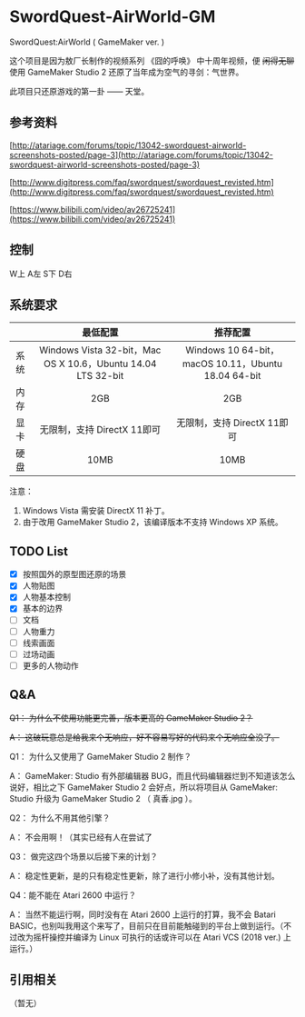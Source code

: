# SwordQuest-AirWorld-GM

SwordQuest:AirWorld ( GameMaker ver. )

这个项目是因为敖厂长制作的视频系列 《囧的呼唤》 中十周年视频，便 ~~闲得无聊~~ 使用 GameMaker Studio 2 还原了当年成为空气的寻剑：气世界。

此项目只还原游戏的第一卦 —— 天堂。

## 参考资料

[http://atariage.com/forums/topic/13042-swordquest-airworld-screenshots-posted/page-3](http://atariage.com/forums/topic/13042-swordquest-airworld-screenshots-posted/page-3)

[http://www.digitpress.com/faq/swordquest/swordquest_revisted.htm](http://www.digitpress.com/faq/swordquest/swordquest_revisted.htm)

[https://www.bilibili.com/video/av26725241](https://www.bilibili.com/video/av26725241)

## 控制

W上 A左 S下 D右

## 系统要求

|  | 最低配置 | 推荐配置 |
| :---: | :--: | :-----: |
| 系统 | Windows Vista 32-bit，Mac OS X 10.6，Ubuntu 14.04 LTS 32-bit |Windows 10 64-bit，macOS 10.11，Ubuntu 18.04 64-bit|
| 内存 | 2GB |2GB|
| 显卡 | 无限制，支持 DirectX 11即可 |无限制，支持 DirectX 11即可|
| 硬盘 | 10MB |10MB|

注意：

1. Windows Vista 需安装 DirectX 11 补丁。
2. 由于改用 GameMaker Studio 2，该编译版本不支持 Windows XP 系统。

## TODO List

- [x] 按照国外的原型图还原的场景
- [x] 人物贴图
- [x] 人物基本控制
- [x] 基本的边界
- [ ] 文档
- [ ] 人物重力
- [ ] 线索画面
- [ ] 过场动画
- [ ] 更多的人物动作

## Q&A

~~Q1： 为什么不使用功能更完善，版本更高的 GameMaker Studio 2？~~

~~A： 这破玩意总是给我来个无响应，好不容易写好的代码来个无响应全没了。~~

Q1： 为什么又使用了 GameMaker Studio 2 制作？

A： GameMaker: Studio 有外部编辑器 BUG，而且代码编辑器烂到不知道该怎么说好，相比之下 GameMaker Studio 2 会好点，所以将项目从 GameMaker: Studio 升级为 GameMaker Studio 2 （ 真香.jpg ）。

Q2： 为什么不用其他引擎？

A： 不会用啊！（其实已经有人在尝试了

Q3： 做完这四个场景以后接下来的计划？

A： 稳定性更新，是的只有稳定性更新，除了进行小修小补，没有其他计划。

Q4：能不能在 Atari 2600 中运行？

A： 当然不能运行啊，同时没有在 Atari 2600 上运行的打算，我不会 Batari BASIC，也别叫我用这个来写了，目前只在目前能触碰到的平台上做到运行。（不过改为摇杆操控并编译为 Linux 可执行的话或许可以在 Atari VCS (2018 ver.) 上运行。）

## 引用相关

（暂无）